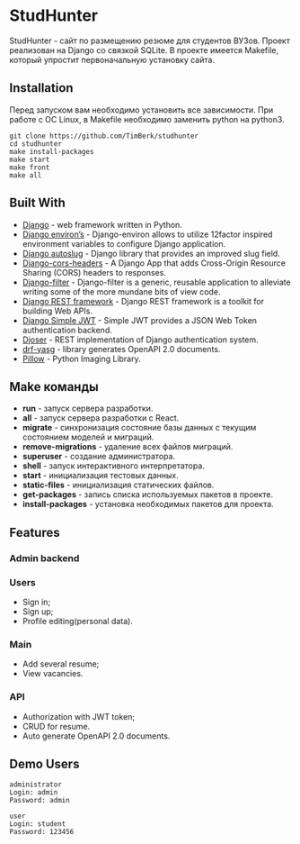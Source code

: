 # StudHunter

StudHunter - сайт по размещению резюме для студентов ВУЗов. Проект реализован на Django со связкой SQLite. В проекте имеется Makefile, который упростит первоначальную установку сайта.


## Installation

Перед запуском вам необходимо установить все зависимости. При работе с ОС Linux, в Makefile необходимо заменить python на python3.

```console
git clone https://github.com/TimBerk/studhunter
cd studhunter
make install-packages
make start
make front
make all
```

## Built With

* [Django](https://www.djangoproject.com/) -  web framework written in Python.
* [Django environ’s](https://django-environ.readthedocs.io/en/latest/) - Django-environ allows to utilize 12factor inspired environment variables to configure Django application.
* [Django autoslug](https://django-autoslug.readthedocs.org/) - Django library that provides an improved slug field.
* [Django-cors-headers](https://github.com/adamchainz/django-cors-headers) - A Django App that adds Cross-Origin Resource Sharing (CORS) headers to responses.
* [Django-filter](https://django-filter.readthedocs.io/en/stable/) - Django-filter is a generic, reusable application to alleviate writing some of the more mundane bits of view code.
* [Django REST framework](https://www.django-rest-framework.org/) - Django REST framework is a toolkit for building Web APIs.
* [Django Simple JWT](https://django-rest-framework-simplejwt.readthedocs.io/en/latest/) - Simple JWT provides a JSON Web Token authentication backend.
* [Djoser](https://djoser.readthedocs.io/en/latest/getting_started.html) - REST implementation of Django authentication system.
* [drf-yasg](https://drf-yasg.readthedocs.io/en/stable/) - library generates OpenAPI 2.0 documents.
* [Pillow](https://pillow.readthedocs.io/en/stable/) - Python Imaging Library.

## Make команды

* **run** - запуск сервера разработки.
* **all** - запуск сервера разработки с React.
* **migrate** - синхронизация состояние базы данных с текущим состоянием моделей и миграций.
* **remove-migrations** - удаление всех файлов миграций.
* **superuser** - создание администратора.
* **shell** - запуск интерактивного интерпретатора.
* **start** - инициализация тестовых данных.
* **static-files** - инициализация статических файлов.
* **get-packages** - запись списка используемых пакетов в проекте.
* **install-packages** - установка необходимых пакетов для проекта.


## Features

### Admin backend

### Users

* Sign in;
* Sign up;
* Profile editing(personal data).

### Main

* Add several resume;
* View vacancies.


### API

* Authorization with JWT token;
* CRUD for resume.
* Auto generate OpenAPI 2.0 documents.

## Demo Users

```
administrator
Login: admin
Password: admin

user
Login: student
Password: 123456
```